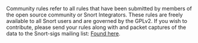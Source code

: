 Community rules refer to all rules that have been submitted by members of the open source community or Snort Integrators. These rules are freely available to all Snort users and are governed by the GPLv2.   If you wish to contribute, please send your rules along with and packet captures of the data to the Snort-sigs mailing list: [Found here](http://www.snort.org/community/mailing-lists).